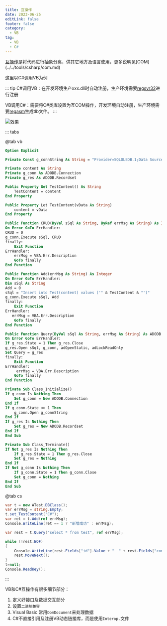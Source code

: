 ```yaml
---
title: 互操作
date: 2023-06-25
editLink: false
footer: false
category:
  - VB
tag: 
  - VB
  - C#
---
```


[互操作](https://learn.microsoft.com/zh-cn/previous-versions/dotnet/articles/ms973800(v=msdn.10)?redirectedfrom=MSDN)是将代码进行抽象分离，供其它地方及语言使用，更多说明见[COM](../../tools/csharp/com.md)

这里以C#调用VB为例

::: tip
C#调用VB：在开发环境生产xxx.dll时自动注册，生产环境需要[regsvr32](https://learn.microsoft.com/zh-cn/windows-server/administration/windows-commands/regsvr32)进行注册

VB调用C#：需要将C#类库设置为互COM操作，开发环境自动注册，生产环境需要[regasm](https://learn.microsoft.com/zh-cn/dotnet/framework/tools/regasm-exe-assembly-registration-tool)生成tlb文件。
:::

![效果](https://image.ilyl.life:8443/vb/vb5.gif)

::: tabs

@tab vb

```vb
Option Explicit

Private Const g_connString As String = "Provider=SQLOLEDB.1;Data Source=...;Initial Catalog=...;Uid=...;Password=..."

Private content As String
Private g_conn As ADODB.Connection
Private g_res As ADODB.Recordset

Public Property Get TestContent() As String
    TestContent = content
End Property

Public Property Let TestContent(vData As String)
    content = vData
End Property

Public Function CRUD(ByVal sSql As String, ByRef errMsg As String) As Integer
On Error GoTo ErrHandler:
CRUD = 0
g_conn.Execute sSql, CRUD
finally:
    Exit Function
ErrHandler:
    errMsg = VBA.Err.Description
    GoTo finally
End Function

Public Function Add(errMsg As String) As Integer
On Error GoTo ErrHandler:
Dim sSql As String
Add = 0
sSql = "Insert into Test(content) values ('" & TestContent & "')"
g_conn.Execute sSql, Add
finally:
    Exit Function
ErrHandler:
   errMsg = VBA.Err.Description
    GoTo finally
End Function

Public Function Query(ByVal sSql As String, errMsg As String) As ADODB.Recordset
On Error GoTo ErrHandler:
If g_res.State = 1 Then g_res.Close
g_res.Open sSql, g_conn, adOpenStatic, adLockReadOnly
Set Query = g_res
finally:
    Exit Function
ErrHandler:
     errMsg = VBA.Err.Description
    GoTo finally
End Function

Private Sub Class_Initialize()
If g_conn Is Nothing Then
    Set g_conn = New ADODB.Connection
End If
If g_conn.State <> 1 Then
    g_conn.Open g_connString
End If
If g_res Is Nothing Then
    Set g_res = New ADODB.Recordset
End If
End Sub

Private Sub Class_Terminate()
If Not g_res Is Nothing Then
    If g_res.State = 1 Then g_res.Close
    Set g_res = Nothing
End If
If Not g_conn Is Nothing Then
    If g_conn.State = 1 Then g_conn.Close
    Set g_conn = Nothing
End If
End Sub
```

@tab cs

```cs
var t = new ATest.DBClass();
var errMsg = string.Empty;
t.set_TestContent("C#");
var ret = t.Add(ref errMsg);
Console.WriteLine(ret == 1 ? "新增成功" : errMsg);

var rest = t.Query("select * from test", ref errMsg);

while (!rest.EOF)
{
    Console.WriteLine(rest.Fields["id"].Value + "  " + rest.Fields["content"].Value);
    rest.MoveNext();
}
t=null;
Console.ReadKey();
```

:::

VB和C#互操作有很多细节部分：

1. 定义好接口及数据交互部分
2. 设置`二进制兼容`
3. Visual Basic 常用`DomDocument`来处理数据
4. C#不直接引用及注册VB动态链接库，而是使用`Interop.`文件
